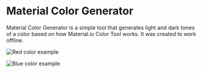 # Material Color Generator
Material Color Generator is a simple tool that generates light and dark tones of a color based on how Material.io Color Tool works. It was created to work offline.

![Red color example](https://i.imgur.com/hKeMi8g.png)

![Blue color example](https://i.imgur.com/dOPjyMi.png)
